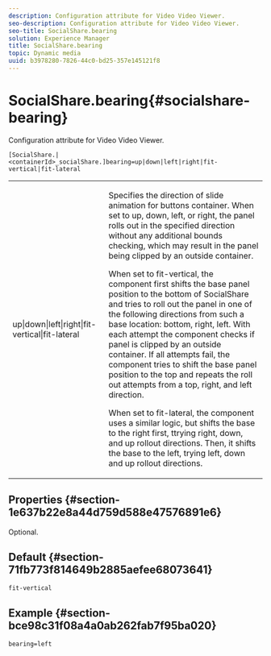 ```yaml
---
description: Configuration attribute for Video Video Viewer.
seo-description: Configuration attribute for Video Video Viewer.
seo-title: SocialShare.bearing
solution: Experience Manager
title: SocialShare.bearing
topic: Dynamic media
uuid: b3978280-7826-44c0-bd25-357e145121f8
---
```


# SocialShare.bearing{#socialshare-bearing}

Configuration attribute for Video Video Viewer.

 `[SocialShare.|<containerId>_socialShare.]bearing=up|down|left|right|fit-vertical|fit-lateral`

<table id="table_441553CD34C94A58A9D7CBF772DEDDB6"> 
 <tbody> 
  <tr> 
   <td colname="col1"> <p> <span class="codeph"> up|down|left|right|fit-vertical|fit-lateral</span> </p> </td> 
   <td colname="col2"> <p> Specifies the direction of slide animation for buttons container. When set to <span class="codeph"> up</span>, <span class="codeph"> down</span>, <span class="codeph"> left</span>, or <span class="codeph"> right</span>, the panel rolls out in the specified direction without any additional bounds checking, which may result in the panel being clipped by an outside container. </p> <p>When set to <span class="codeph"> fit-vertical</span>, the component first shifts the base panel position to the bottom of SocialShare and tries to roll out the panel in one of the following directions from such a base location: bottom, right, left. With each attempt the component checks if panel is clipped by an outside container. If all attempts fail, the component tries to shift the base panel position to the top and repeats the roll out attempts from a top, right, and left direction. </p> <p>When set to <span class="codeph"> fit-lateral</span>, the component uses a similar logic, but shifts the base to the right first, ttrying right, down, and up rollout directions. Then, it shifts the base to the left, trying left, down and up rollout directions. </p> </td> 
  </tr> 
 </tbody> 
</table>

## Properties {#section-1e637b22e8a44d759d588e47576891e6}

Optional.

## Default {#section-71fb773f814649b2885aefee68073641}

`fit-vertical`

## Example {#section-bce98c31f08a4a0ab262fab7f95ba020}

```
bearing=left
```

